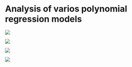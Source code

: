 # Analysis of varios polynomial regression models

![](https://github.com/Lummetry/XCS229Workshop/tree/master/imgs/plot_k_multi.png)

![](https://github.com/Lummetry/XCS229Workshop/tree/master/imgs/plot_k_multi_sine.png)

![](https://github.com/Lummetry/XCS229Workshop/tree/master/imgs/plot_k_multi_small_inc3.png)

![](https://github.com/Lummetry/XCS229Workshop/tree/master/imgs/plot_k_multi_small_sine.png)